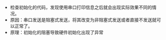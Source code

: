 * 检查初始化的代码，发现使用串口打印信息之后就会出现实际效果不同的情况。
* 原因：串口发送是阻塞式发送，将其改变为非阻塞式发送或者直接不发送就可以正常了。
* 原理：初始化的阻塞导致硬件初始化出现了异常